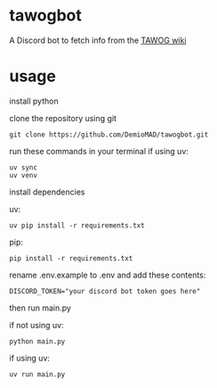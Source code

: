 # tawogbot
A Discord bot to fetch info from the [TAWOG wiki](https://theamazingworldofgumball.fandom.com/wiki)

# usage
install python

clone the repository using git
```
git clone https://github.com/DemioMAD/tawogbot.git
```

run these commands in your terminal if using uv:
```
uv sync
uv venv
```

install dependencies

uv:
```
uv pip install -r requirements.txt
```
pip:
```
pip install -r requirements.txt
```

rename .env.example to .env and add these contents:
```
DISCORD_TOKEN="your discord bot token goes here"
```

then run main.py

if not using uv:
```
python main.py
```
if using uv:
```
uv run main.py
```